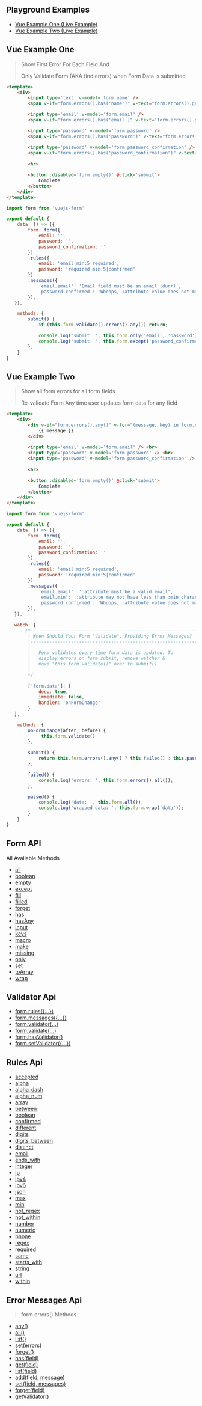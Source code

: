 ## Playground Examples
- [Vue Example One (Live Example)](https://codepen.io/zhorton34/pen/zYvWZYz)
- [Vue Example Two (Live Example)](https://codepen.io/zhorton34/pen/xxwaYez)

## Vue Example One

> Show First Error For Each Field And
> 
> Only Validate Form (AKA find errors) when Form Data is submitted
```html
<template>
    <div>        
        <input type='text' v-model='form.name' />
        <span v-if="form.errors().has('name')" v-text="form.errors().get('email')"></span>

        <input type='email' v-model='form.email' />
        <span v-if="form.errors().has('email')" v-text="form.errors().get('email')"></span>

        <input type='password' v-model='form.password' />
        <span v-if="form.errors().has('password')" v-text="form.errors().get('password')"></span>

        <input type='password' v-model='form.password_confirmation' />
        <span v-if="form.errors().has('password_confirmation')" v-text="form.errors().get('password_confirmation')"></span>
 
        <hr>

        <button :disabled='form.empty()' @click='submit'>
            Complete
        </button>
    </div>
</template>
```
```js
import form from 'vuejs-form'

export default {
    data: () => ({
        form: form({
            email: '',
            password: '',
            password_confirmation: ''
        })
        .rules({
            email: 'email|min:5|required',
            password: 'required|min:5|confirmed'
        })
        .messages({
            'email.email': 'Email field must be an email (durr)',
            'password.confirmed': 'Whoops, :attribute value does not match :confirmed value',
        }),
   }),

    methods: {
        submit() {
            if (this.form.validate().errors().any()) return;

            console.log('submit: ', this.form.only('email', 'password'));
            console.log('submit: ', this.form.except('password_confirmation'));
        },
    }
}
```


## Vue Example Two

> Show all form errors for all form fields
>
> Re-validate Form Any time user updates form data for any field

```html
<template>
    <div>
        <div v-if="form.errors().any()" v-for="(message, key) in form.errors().list()" :key="`${key}.error`">
            {{ message }}
        </div>
        
        <input type='email' v-model='form.email' /> <br>
        <input type='password' v-model='form.password' /> <br>
        <input type='password' v-model='form.password_confirmation' /> <br>
        
        <hr>

        <button :disabled='form.empty()' @click='submit'>
            Complete
        </button>
    </div>
</template>
```
```js
import form from 'vuejs-form'

export default {
    data: () => ({
        form: form({
            email: '',
            password: '',
            password_confirmation: ''
        })
        .rules({
            email: 'email|min:5|required',
            password: 'required|min:5|confirmed'
        })
        .messages({
            'email.email': ':attribute must be a valid email',
            'email.min': ':attribute may not have less than :min characters',
            'password.confirmed': 'Whoops, :attribute value does not match :confirmed value',
        }),
   }),

   watch: {
       /*--------------------------------------------------------------
        | When Should Your Form "Validate", Providing Error Messages?
        |--------------------------------------------------------------
        | 
        |   Form validates every time form data is updated. To
        |   display errors on form submit, remove watcher &
        |   move "this.form.validate()" over to submit()
        |
        */

        ['form.data']: {
            deep: true,
            immediate: false,
            handler: 'onFormChange'
        }
   },

    methods: {
        onFormChange(after, before) {
             this.form.validate()
        },
       
        submit() {
            return this.form.errors().any() ? this.failed() : this.passed();
        },

        failed() {
            console.log('errors: ', this.form.errors().all());
        },

        passed() {
            console.log('data: ', this.form.all());
            console.log('wrapped data: ', this.form.wrap('data'));
        }
    }
}
```

## Form API

All Available Methods

- [all](#all)
- [boolean](#boolean)
- [empty](#empty)
- [except](#except)
- [fill](#fill)
- [filled](#filled)
- [forget](#forget)
- [has](#has)
- [hasAny](#hasany)
- [input](#input)
- [keys](#keys)
- [macro](#macro)
- [make](#make)
- [missing](#missing)
- [only](#only)
- [set](#set)
- [toArray](#toarray)
- [wrap](#wrap)

## Validator Api
- [form.rules({...})](#form-register-rules)
- [form.messages({...})](#form-customize-error-messages)
- [form.validator(...)](#form-validator-instance)
- [form.validate(...)](#validate-form-data)
- [form.hasValidator()](#form-has-validator)
- [form.setValidator({...})](#form-set-rules)

## Rules Api
- [accepted](#accepted-rule)
- [alpha](#alpha-rule)
- [alpha_dash](#alpha_dash-rule)
- [alpha_num](#alpha_num-rule)
- [array](#array-rule)
- [between](#between-rule)
- [boolean](#boolean-rule)
- [confirmed](#confirmed-rule)
- [different](#different-rule)
- [digits](#digits-rule)
- [digits_between](#digits_between-rule)
- [distinct](#distinct-rule)
- [email](#email-rule)
- [ends_with](#ends_with-rule)
- [integer](#integer-rule)
- [ip](#ip-rule)
- [ipv4](#ipv4-rule)
- [ipv6](#ipv6-rule)
- [json](#json-rule)
- [max](#max-rule)
- [min](#min-rule)
- [not_regex](#not_regex-rule)
- [not_within](#not_within-rule)
- [number](#number-rule)
- [numeric](#numeric-rule)
- [phone](#phone-rule)
- [regex](#regex-rule)
- [required](#required-rule)
- [same](#same-rule)
- [starts_with](#starts_with-rule)
- [string](#string-rule)
- [url](#url-rule)
- [within](#within-rule)

## Error Messages Api
> form.errors() Methods
- [any()](#any-errors)
- [all()](#all-errors)
- [list()](#list-errors)
- [set(errors)](#set-errors)
- [forget()](#forget-errors)
- [has(field)](#has-error)
- [get(field)](#get-error)
- [list(field)](#list-error)
- [add(field, message)](#add-error)
- [set(field, messages)](#set-field-errors)
- [forget(field)](#forget-field)
- [getValidator()](#get-errors-validator)

